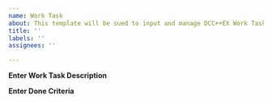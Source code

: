 ```yaml
---
name: Work Task
about: This template will be sued to input and manage DCC++EX Work Tasks
title: ''
labels: ''
assignees: ''

---
```


**Enter Work Task Description**

**Enter Done Criteria**
